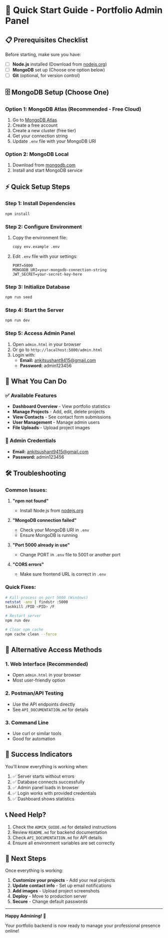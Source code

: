 # 🚀 Quick Start Guide - Portfolio Admin Panel

## 📋 Prerequisites Checklist

Before starting, make sure you have:

- [ ] **Node.js** installed (Download from [nodejs.org](https://nodejs.org/))
- [ ] **MongoDB** set up (Choose one option below)
- [ ] **Git** (optional, for version control)

## 🗄️ MongoDB Setup (Choose One)

### Option 1: MongoDB Atlas (Recommended - Free Cloud)
1. Go to [MongoDB Atlas](https://www.mongodb.com/atlas)
2. Create a free account
3. Create a new cluster (free tier)
4. Get your connection string
5. Update `.env` file with your MongoDB URI

### Option 2: MongoDB Local
1. Download from [mongodb.com](https://www.mongodb.com/try/download/community)
2. Install and start MongoDB service

## ⚡ Quick Setup Steps

### Step 1: Install Dependencies
```bash
npm install
```

### Step 2: Configure Environment
1. Copy the environment file:
   ```bash
   copy env.example .env
   ```

2. Edit `.env` file with your settings:
   ```env
   PORT=5000
   MONGODB_URI=your-mongodb-connection-string
   JWT_SECRET=your-secret-key-here
   ```

### Step 3: Initialize Database
```bash
npm run seed
```

### Step 4: Start the Server
```bash
npm run dev
```

### Step 5: Access Admin Panel
1. Open `admin.html` in your browser
2. Or go to `http://localhost:5000/admin.html`
3. Login with:
   - **Email:** ankitsushant9415@gmail.com
   - **Password:** admin123456

## 🎯 What You Can Do

### ✅ Available Features
- **Dashboard Overview** - View portfolio statistics
- **Manage Projects** - Add, edit, delete projects
- **View Contacts** - See contact form submissions
- **User Management** - Manage admin users
- **File Uploads** - Upload project images

### 🔧 Admin Credentials
- **Email:** ankitsushant9415@gmail.com
- **Password:** admin123456

## 🛠️ Troubleshooting

### Common Issues:

1. **"npm not found"**
   - Install Node.js from [nodejs.org](https://nodejs.org/)

2. **"MongoDB connection failed"**
   - Check your MongoDB URI in `.env`
   - Ensure MongoDB is running

3. **"Port 5000 already in use"**
   - Change PORT in `.env` file to 5001 or another port

4. **"CORS errors"**
   - Make sure frontend URL is correct in `.env`

### Quick Fixes:

```bash
# Kill process on port 5000 (Windows)
netstat -ano | findstr :5000
taskkill /PID <PID> /F

# Restart server
npm run dev

# Clear npm cache
npm cache clean --force
```

## 📱 Alternative Access Methods

### 1. Web Interface (Recommended)
- Open `admin.html` in your browser
- Most user-friendly option

### 2. Postman/API Testing
- Use the API endpoints directly
- See `API_DOCUMENTATION.md` for details

### 3. Command Line
- Use curl or similar tools
- Good for automation

## 🎉 Success Indicators

You'll know everything is working when:

1. ✅ Server starts without errors
2. ✅ Database connects successfully
3. ✅ Admin panel loads in browser
4. ✅ Login works with provided credentials
5. ✅ Dashboard shows statistics

## 📞 Need Help?

1. Check the `ADMIN_GUIDE.md` for detailed instructions
2. Review `README.md` for backend documentation
3. Check `API_DOCUMENTATION.md` for API details
4. Ensure all environment variables are set correctly

## 🚀 Next Steps

Once everything is working:

1. **Customize your projects** - Add your real projects
2. **Update contact info** - Set up email notifications
3. **Add images** - Upload project screenshots
4. **Deploy** - Move to production server
5. **Secure** - Change default passwords

---

**Happy Admining! 🎉**

Your portfolio backend is now ready to manage your professional presence online!
